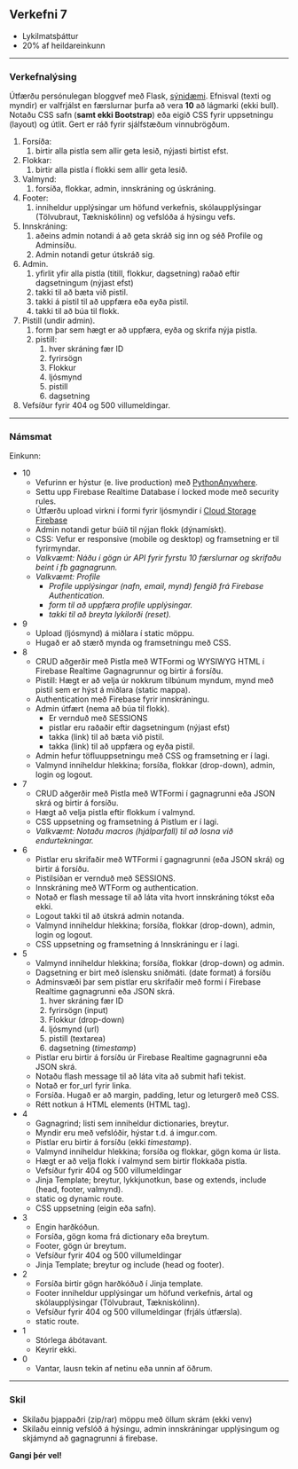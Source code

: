 ## Verkefni 7 

- Lykilmatsþáttur
- 20% af heildareinkunn 

---

### Verkefnalýsing

Útfærðu persónulegan bloggvef með Flask, [sýnidæmi](https://blog-admin-ui.netlify.app/). Efnisval (texti og myndir) er valfrjálst en færslurnar þurfa að vera **10** að lágmarki (ekki bull). Notaðu CSS safn (**samt ekki Bootstrap**) eða eigið CSS fyrir uppsetningu (layout) og útlit. Gert er ráð fyrir sjálfstæðum vinnubrögðum.

1. Forsíða: 
    1. birtir alla pistla sem allir geta lesið, nýjasti birtist efst. 
1. Flokkar:
    1. birtir alla pistla í flokki sem allir geta lesið. 
1. Valmynd: 
    1. forsíða, flokkar, admin, innskráning og úskráning.
1. Footer:
    1. inniheldur upplýsingar um höfund verkefnis, skólaupplýsingar (Tölvubraut, Tækniskólinn) og vefslóða á hýsingu vefs.
1. Innskráning:
    1. aðeins admin notandi á að geta skráð sig inn og séð Profile og Adminsíðu. 
    1. Admin notandi getur útskráð sig.
1. Admin. 
    1. yfirlit yfir alla pistla (titill, flokkur, dagsetning) raðað eftir dagsetningum (nýjast efst)
    1. takki til að bæta við pistil.
    1. takki á pistil til að uppfæra eða eyða pistil.
    1. takki til að búa til flokk.
1. Pistill (undir admin).
    1. form þar sem hægt er að uppfæra, eyða og skrifa nýja pistla. 
    1. pistill: 
        1. hver skráning fær ID 
        1. fyrirsögn 
        1. Flokkur 
        1. ljósmynd 
        1. pistill 
        1. dagsetning 
1. Vefsíður fyrir 404 og 500 villumeldingar.

---

### Námsmat 

Einkunn:

- 10 
   - Vefurinn er hýstur (e. live production) með [PythonAnywhere](https://www.pythonanywhere.com/).
   - Settu upp Firebase Realtime Database í locked mode með security rules.    
   - Útfærðu upload virkni í formi fyrir ljósmyndir í [Cloud Storage Firebase](https://firebase.google.com/docs/storage?authuser=0)
   - Admin notandi getur búið til nýjan flokk (dýnamískt).
   - CSS: Vefur er responsive (mobile og desktop) og framsetning er til fyrirmyndar.
   - _Valkvæmt: Náðu í gögn úr API fyrir fyrstu 10 færslurnar og skrifaðu beint í fb gagnagrunn._
   - _Valkvæmt: Profile_ 
        - _Profile upplýsingar (nafn, email, mynd) fengið frá Firebase Authentication._
        - _form til að uppfæra profile upplýsingar._
        - _takki til að breyta lykilorði (reset)._
- 9 
   - Upload (ljósmynd) á miðlara í static möppu.
   - Hugað er að stærð mynda og framsetningu með CSS.
- 8  
   - CRUD aðgerðir með Pistla með WTFormi og WYSIWYG HTML í Firebase Realtime Gagnagrunnur og birtir á forsíðu.
   - Pistill: Hægt er að velja úr nokkrum tilbúnum myndum, mynd með pistil sem er hýst á miðlara (static mappa).
   - Authentication með Firebase fyrir innskráningu.
   - Admin útfært (nema að búa til flokk). 
        - Er vernduð með SESSIONS
        - pistlar eru raðaðir eftir dagsetningum (nýjast efst)
        - takka (link) til að bæta við pistil.
        - takka (link) til að uppfæra og eyða pistil.
   <!-- - hak til að birta ekki pistil_  -->
   - Admin hefur töfluuppsetningu með CSS og framsetning er í lagi.
   - Valmynd inniheldur hlekkina; forsíða, flokkar (drop-down), admin, login og logout.
- 7  
   - CRUD aðgerðir með Pistla með WTFormi í gagnagrunni eða JSON skrá og birtir á forsíðu. 
   - Hægt að velja pistla eftir flokkum í valmynd. 
   - CSS uppsetning og framsetning á Pistlum er í lagi.
   - _Valkvæmt: Notaðu macros (hjálparfall) til að losna við endurtekningar._
- 6
   - Pistlar eru skrifaðir með WTFormi í gagnagrunni (eða JSON skrá) og birtir á forsíðu. 
   - Pistilsíðan er vernduð með SESSIONS.
   - Innskráning með WTForm og authentication.
   - Notað er flash message til að láta vita hvort innskráning tókst eða ekki.
   - Logout takki til að útskrá admin notanda. 
   - Valmynd inniheldur hlekkina; forsíða, flokkar (drop-down), admin, login og logout.
   - CSS uppsetning og framsetning á Innskráningu er í lagi.
- 5  
   - Valmynd inniheldur hlekkina; forsíða, flokkar (drop-down) og admin.
   - Dagsetning er birt með íslensku sniðmáti. (date format) á forsíðu
   - Adminsvæði þar sem pistlar eru skrifaðir með formi í Firebase Realtime gagnagrunni eða JSON skrá.
        1. hver skráning fær ID 
        1. fyrirsögn (input)
        1. Flokkur  (drop-down)
        1. ljósmynd (url)
        1. pistill (textarea)
        1. dagsetning (_timestamp_)
   - Pistlar eru birtir á forsíðu úr Firebase Realtime gagnagrunni eða JSON skrá. 
   - Notaðu flash message til að láta vita að submit hafi tekist.   
   - Notað er for_url fyrir linka.
   - Forsíða. Hugað er að margin, padding, letur og leturgerð með CSS.
   - Rétt notkun á HTML elements (HTML tag).
- 4  
   - Gagnagrind; listi sem inniheldur dictionaries, breytur.
   - Myndir eru með vefslóðir, hýstar t.d. á imgur.com.
   - Pistlar eru birtir á forsíðu (ekki _timestamp_). 
   - Valmynd inniheldur hlekkina; forsíða og flokkar, gögn koma úr lista.
   - Hægt er að velja flokk í valmynd sem birtir flokkaða pistla.
   - Vefsíður fyrir 404 og 500 villumeldingar
   - Jinja Template; breytur, lykkjunotkun, base og extends, include (head, footer, valmynd).
   - static og dynamic route.
   - CSS uppsetning (eigin eða safn).
- 3 
   - Engin harðkóðun.
   - Forsíða, gögn koma frá dictionary eða breytum.
   - Footer, gögn úr breytum.
   - Vefsíður fyrir 404 og 500 villumeldingar
   - Jinja Template; breytur og include (head og footer).
- 2 
   - Forsíða birtir gögn harðkóðuð í Jinja template.  
   - Footer inniheldur upplýsingar um höfund verkefnis, ártal og skólaupplýsingar (Tölvubraut, Tækniskólinn).
   - Vefsíður fyrir 404 og 500 villumeldingar (frjáls útfærsla).
   - static route.
- 1 
   - Stórlega ábótavant.
   - Keyrir ekki.
- 0 
   - Vantar, lausn tekin af netinu eða unnin af öðrum.

---

### Skil

- Skilaðu þjappaðri (zip/rar) möppu með öllum skrám (ekki venv) 
- Skilaðu einnig vefslóð á hýsingu, admin innskráningar upplýsingum og skjámynd að gagnagrunni á firebase. 

**Gangi þér vel!**
